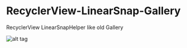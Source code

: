 # RecyclerView-LinearSnap-Gallery
RecyclerView LinearSnapHelper like old Gallery
        
![alt tag](https://raw.githubusercontent.com/kongnanlive/RecyclerView-LinearSnap-Gallery/master/screenshot/gif5.gif)
